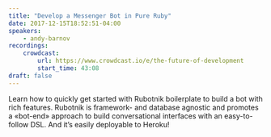 ```yaml
---
title: "Develop a Messenger Bot in Pure Ruby"
date: 2017-12-15T18:52:51-04:00
speakers:
    - andy-barnov
recordings:
    crowdcast:
        url: https://www.crowdcast.io/e/the-future-of-development
        start_time: 43:08
draft: false
---
```


Learn how to quickly get started with Rubotnik boilerplate to build a bot with rich features. Rubotnik is framework- and database agnostic and promotes a «bot-end» approach to build conversational interfaces with an easy-to-follow DSL. And it’s easily deployable to Heroku!